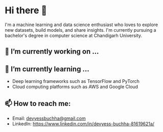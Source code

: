 # Hi there 👋

I'm a machine learning and data science enthusiast who loves to explore new datasets, build models, and share insights. I'm currently pursuing a bachelor's degree in computer science at Chandigarh University.

## 🔭 I’m currently working on ...


## 🌱 I’m currently learning ...

- Deep learning frameworks such as TensorFlow and PyTorch
- Cloud computing platforms such as AWS and Google Cloud

## 📫 How to reach me:

- Email: devyessbuchha@gmail.com
- LinkedIn: https://www.linkedin.com/in/devyess-buchha-81619621a/

<!---
devyess/devyess is a ✨ special ✨ repository because its `README.md` (this file) appears on your GitHub profile.
You can click the Preview link to take a look at your changes.
--->
